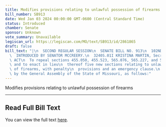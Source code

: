 ```yaml
---
title: Modifies provisions relating to unlawful possession of firearms
bill_number: SB913
date: Wed Jan 03 2024 00:00:00 GMT-0600 (Central Standard Time)
status: Introduced
chamber: Senate
sponsor: Unknown
vote_summary: Unavailable
legiscan_url: https://legiscan.com/MO/text/SB913/id/2861865
draft: false
bill_text: "|\n  SECOND REGULAR SESSION\n  SENATE BILL NO. 913\n  102ND GENERA L ASSEMBLY\n\
  \  INTRODUCED BY SENATOR MCCREERY.\n  3240S.01I KRISTINA MARTIN, Secretary\n  AN\
  \ ACT\n  To repeal sections 455.050, 455.523, 565.076, 565.227, and 571.070, RSMo,\
  \ and to enact in lieu\n  thereof five new sections relating to unlawful possession\
  \ of firearms, with penalty\n  provisions and an emergency clause.\n  Be it enacted\
  \ by the General Assembly of the State of Missouri, as follows:"
---
```

Modifies provisions relating to unlawful possession of firearms

---

## Read Full Bill Text

You can view the full text [here](https://legiscan.com/MO/text/SB913/id/2861865).

